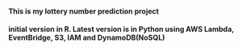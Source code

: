#### This is my lottery number prediction project
#### initial version in R. Latest version is in Python using AWS Lambda, EventBridge, S3, IAM and DynamoDB(NoSQL)
